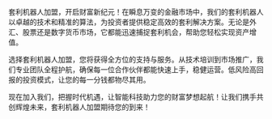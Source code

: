 套利机器人加盟，开启财富新纪元！在瞬息万变的金融市场中，我们的套利机器人以卓越的技术和精准的算法，为投资者提供稳定高效的套利解决方案。无论是外汇、股票还是数字货币市场，它都能迅速捕捉套利机会，帮助您轻松实现资产增值。

选择套利机器人加盟，您将获得全方位的支持与服务。从技术培训到市场推广，我们专业团队全程护航，确保每一位合作伙伴都能快速上手，稳健运营。低风险高回报的投资模式，让您的每一分钱都物尽其用。

现在加入我们，把握时代机遇，让智能科技助力您的财富梦想起航！让我们携手共创辉煌未来，套利机器人加盟期待您的到来！
